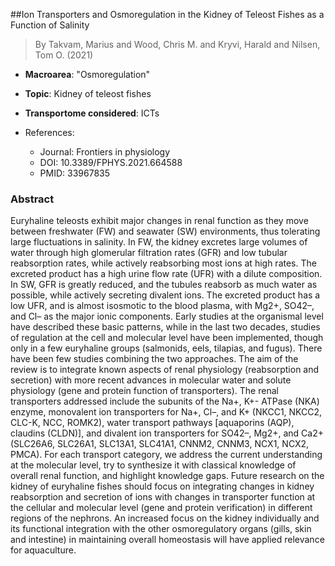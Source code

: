 ##Ion Transporters and Osmoregulation in the Kidney of Teleost Fishes as a Function of Salinity

> By Takvam, Marius and Wood, Chris M. and Kryvi, Harald and Nilsen, Tom O. (2021)

- **Macroarea**: "Osmoregulation"
- **Topic**: Kidney of teleost fishes
- **Transportome considered**: ICTs

- References:
  - Journal: Frontiers in physiology
  - DOI: 10.3389/FPHYS.2021.664588
  - PMID: 33967835

### Abstract

Euryhaline teleosts exhibit major changes in renal function as they move between freshwater (FW) and seawater (SW) environments, thus tolerating large fluctuations in salinity. In FW, the kidney excretes large volumes of water through high glomerular filtration rates (GFR) and low tubular reabsorption rates, while actively reabsorbing most ions at high rates. The excreted product has a high urine flow rate (UFR) with a dilute composition. In SW, GFR is greatly reduced, and the tubules reabsorb as much water as possible, while actively secreting divalent ions. The excreted product has a low UFR, and is almost isosmotic to the blood plasma, with Mg2+, SO42–, and Cl– as the major ionic components. Early studies at the organismal level have described these basic patterns, while in the last two decades, studies of regulation at the cell and molecular level have been implemented, though only in a few euryhaline groups (salmonids, eels, tilapias, and fugus). There have been few studies combining the two approaches. The aim of the review is to integrate known aspects of renal physiology (reabsorption and secretion) with more recent advances in molecular water and solute physiology (gene and protein function of transporters). The renal transporters addressed include the subunits of the Na+, K+- ATPase (NKA) enzyme, monovalent ion transporters for Na+, Cl–, and K+ (NKCC1, NKCC2, CLC-K, NCC, ROMK2), water transport pathways [aquaporins (AQP), claudins (CLDN)], and divalent ion transporters for SO42–, Mg2+, and Ca2+ (SLC26A6, SLC26A1, SLC13A1, SLC41A1, CNNM2, CNNM3, NCX1, NCX2, PMCA). For each transport category, we address the current understanding at the molecular level, try to synthesize it with classical knowledge of overall renal function, and highlight knowledge gaps. Future research on the kidney of euryhaline fishes should focus on integrating changes in kidney reabsorption and secretion of ions with changes in transporter function at the cellular and molecular level (gene and protein verification) in different regions of the nephrons. An increased focus on the kidney individually and its functional integration with the other osmoregulatory organs (gills, skin and intestine) in maintaining overall homeostasis will have applied relevance for aquaculture.
